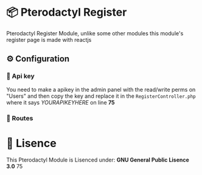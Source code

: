 # 📦 Pterodactyl Register
Pterodactyl Register Module, unlike some other modules this module's register page is made with reactjs

## ⚙️ Configuration
### 🔑 Api key
You need to make a apikey in the admin panel with the read/write perms on "Users"
and then copy the key and replace it in the `RegisterController.php` where it says *YOURAPIKEYHERE* on line __75__

### 🔗 Routes

# 📄 Lisence
This Pterodactyl Module is Lisenced under: **GNU General Public Lisence 3.0**
 75
